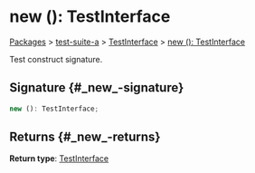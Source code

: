 # new (): TestInterface

[Packages](/) \> [test-suite-a](/test-suite-a/) \> [TestInterface](/test-suite-a/testinterface-interface/) \> [new (): TestInterface](/test-suite-a/testinterface-interface/_new_-constructsignature)

Test construct signature.

## Signature {#\_new\_-signature}

```typescript
new (): TestInterface;
```

## Returns {#\_new\_-returns}

**Return type**: [TestInterface](/test-suite-a/testinterface-interface/)
